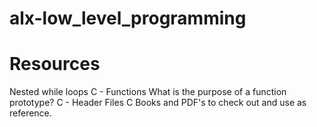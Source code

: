 # alx-low_level_programming
# Resources 
 Nested while loops
 C - Functions
 What is the purpose of a function prototype?
 C - Header Files
 C Books and PDF's to check out and use as reference.
